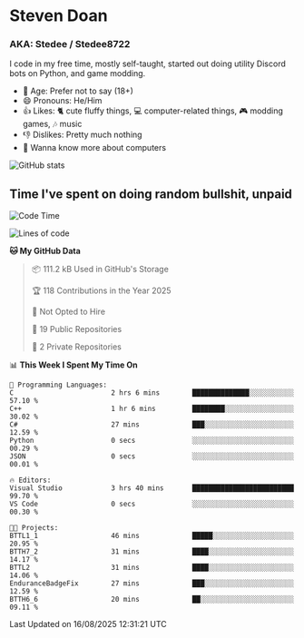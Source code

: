 # Steven Doan
### AKA: Stedee / Stedee8722
I code in my free time, mostly self-taught, started out doing utility Discord bots on Python, and game modding.

- 🤔 Age: Prefer not to say (18+)
- 😄 Pronouns: He/Him
- 👍 Likes: 🐈 cute fluffy things, 💻 computer-related things, 🎮 modding games, 🎶 music
- 👎 Dislikes: Pretty much nothing
- 🥹 Wanna know more about computers

![GitHub stats](https://github-readme-stats-iota-mocha-40.vercel.app/api?username=Stedee8722&show=prs_merged,prs_merged_percentage&show_icons=true&theme=transparent)

## Time I've spent on doing random bullshit, unpaid
<!--START_SECTION:Time I've spent on doing random bullshit, unpaid-->
![Code Time](http://img.shields.io/badge/Code%20Time-307%20hrs%2051%20mins-blue)

![Lines of code](https://img.shields.io/badge/From%20Hello%20World%20I%27ve%20Written-87.0%20thousand%20lines%20of%20code-blue)

**🐱 My GitHub Data** 

> 📦 111.2 kB Used in GitHub's Storage 
 > 
> 🏆 118 Contributions in the Year 2025
 > 
> 🚫 Not Opted to Hire
 > 
> 📜 19 Public Repositories 
 > 
> 🔑 2 Private Repositories 
 > 
📊 **This Week I Spent My Time On** 

```text
💬 Programming Languages: 
C                        2 hrs 6 mins        ██████████████░░░░░░░░░░░   57.10 % 
C++                      1 hr 6 mins         ████████░░░░░░░░░░░░░░░░░   30.02 % 
C#                       27 mins             ███░░░░░░░░░░░░░░░░░░░░░░   12.59 % 
Python                   0 secs              ░░░░░░░░░░░░░░░░░░░░░░░░░   00.29 % 
JSON                     0 secs              ░░░░░░░░░░░░░░░░░░░░░░░░░   00.01 % 

🔥 Editors: 
Visual Studio            3 hrs 40 mins       █████████████████████████   99.70 % 
VS Code                  0 secs              ░░░░░░░░░░░░░░░░░░░░░░░░░   00.30 % 

🐱‍💻 Projects: 
BTTL1_1                  46 mins             █████░░░░░░░░░░░░░░░░░░░░   20.95 % 
BTTH7_2                  31 mins             ████░░░░░░░░░░░░░░░░░░░░░   14.17 % 
BTTL2                    31 mins             ████░░░░░░░░░░░░░░░░░░░░░   14.06 % 
EnduranceBadgeFix        27 mins             ███░░░░░░░░░░░░░░░░░░░░░░   12.59 % 
BTTH6_6                  20 mins             ██░░░░░░░░░░░░░░░░░░░░░░░   09.11 % 
```


 Last Updated on 16/08/2025 12:31:21 UTC
<!--END_SECTION:Time I've spent on doing random bullshit, unpaid-->
